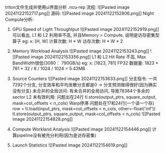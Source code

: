 triton文件生成并使用ui界面分析 .ncu-rep 流程:
![[Pasted image 20241122152717.png]]
源码:
![[Pasted image 20241122152806.png]]
Night Compute分析:
1. GPU Speed of Light Throughtput
![[Pasted image 20241122152919.png]]
	可以看出, L1 和 L2 利用率不高, 并且Memory > Compute, 说明是访存密集型算子
	eg: x: [H, W]
		计算次数: H * W   访存次数: H * W * 2

2. Memory Workload Analysis
![[Pasted image 20241122153243.png]]
![[Pasted image 20241122153356.png]]
	L1 和 L2 Hit Rate 不高, Max BandWidth很低(3080： 790GB/s)
	eg: x: [1823, 781] FP32
		数据量: 1823 * 781 * 32 / 8 / 1024 / 1024 = 5.43MB

3. Source Counters
![[Pasted image 20241122153633.png]]
	分支指令:
		一共7292个分支, 分支效率和平均发散分支都是0 -> 分支预测做得很好(因为确实没有分支)
	未合并的全局访问:
		有未合并的全局访问, 导致78384个多余的sector
	L2 未有效利用:
		问题出在24行
			tl.store(output_ptrs, square_output, mask=col_offsets < n_cols)
	Warp停滞
		问题处在17和24行(一个读一个存)
			row = tl.load(input_ptrs, mask=col_offsets < n_cols, other=-float('inf'))
			tl.store(output_ptrs, square_output, mask=col_offsets < n_cols)
			![[Pasted image 20241122154828.png]]
1. Compute Workland Analysis
![[Pasted image 20241122154446.png]]
	计算pipeline没有被充分利用(因为是访存密集)

5. Launch Statistics
![[Pasted image 20241122154619.png]]
